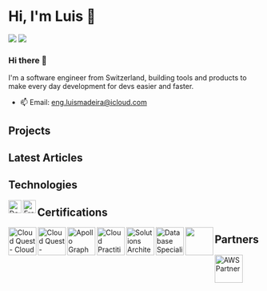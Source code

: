 # Hi, I'm Luis 👋

![](https://komarev.com/ghpvc/?username=luismmadeirac&color=brightgreen)
![](https://img.shields.io/badge/dynamic/json?label=%E2%AD%90%20Total%20stars&query=%24.stars&url=https%3A%2F%2Fapi.github-star-counter.workers.dev%2Fuser%2Fluismmadeirac)

### Hi there 👋

I'm a software engineer from Switzerland, building tools and products to make every day development for devs easier and faster.

- 📫 Email: <a href="malito:eng.luismadeira@icloud.com">eng.luismadeira@icloud.com</a>

## Projects

## Latest Articles

## Technologies

[<img align="left" alt="Docker" width="26px" src="https://cdn4.iconfinder.com/data/icons/logos-and-brands/512/97_Docker_logo_logos-512.png" />](https://www.docker.com/)
[<img align="left" alt="Framer motion" width="26px" src="https://cdn.worldvectorlogo.com/logos/framer-motion.svg" />](https://www.framer.com/motion/)

## Certifications

<img width="56px" align="left" alt="Cloud Quest - Cloud Practitioner" src="https://images.credly.com/size/340x340/images/2784d0d8-327c-406f-971e-9f0e15097003/image.png" />
<img width="56px" align="left" alt="Cloud Quest - Solutions Architect" src="https://images.credly.com/size/340x340/images/9e9e7ef7-384f-4636-8743-1b89a68fb46b/image.png" />
<img width="56px" align="left" alt="Apollo Graph Associate" src="https://res.cloudinary.com/apollographql/image/upload/v1632844693/badge_sfsiin.svg" />
<img width="56px" align="left" alt="Cloud Practitioner" src="https://www.sunsetlearning.com/wp-content/uploads/2022/06/AWS-Certified-Cloud-Practitioner_badge.png" />
<img width="56px" align="left" alt="Solutions Architect - Associate" src="https://cdn.prod.website-files.com/64e5d9235951ea488bbccad9/66645df90de3867804d2ec04_AWS%20Solutions%20Architect.png" />
<img width="56px" align="left" alt="Database Speciality" src="https://www.pooyan.info/img/certificates/aws_certified_database_specialty_badge.png" />
<img width="56px" align="left" alt="" src="" />

## Partners

<img width="56px" align="left" alt="AWS Partner" src="https://images.credly.com/images/7b2c708c-a3e1-4c7f-985c-b6b62a5b1db8/image.png" />
